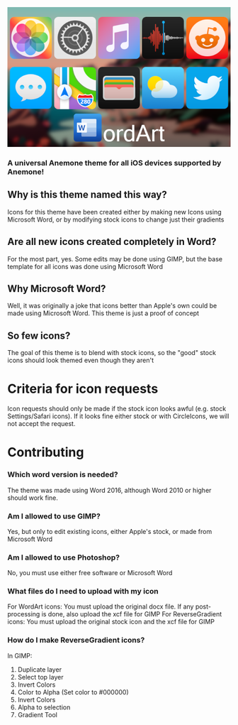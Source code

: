 ![banner](https://github.com/coolstar/WordArt-ReverseGradients/raw/master/wordart%2Brevgradient.png)

### A universal Anemone theme for all iOS devices supported by Anemone!

## Why is this theme named this way?

Icons for this theme have been created either by making new Icons using Microsoft Word, or by modifying stock icons to change just their gradients

## Are all new icons created completely in Word?

For the most part, yes. Some edits may be done using GIMP, but the base template for all icons was done using Microsoft Word

## Why Microsoft Word?

Well, it was originally a joke that icons better than Apple's own could be made using Microsoft Word. This theme is just a proof of concept

## So few icons?

The goal of this theme is to blend with stock icons, so the "good" stock icons should look themed even though they aren't

# Criteria for icon requests

Icon requests should only be made if the stock icon looks awful (e.g. stock Settings/Safari icons). If it looks fine either stock or with CircleIcons, we will not accept the request.

# Contributing

### Which word version is needed?

The theme was made using Word 2016, although Word 2010 or higher should work fine.

### Am I allowed to use GIMP?

Yes, but only to edit existing icons, either Apple's stock, or made from Microsoft Word

### Am I allowed to use Photoshop?

No, you must use either free software or Microsoft Word

### What files do I need to upload with my icon

For WordArt icons: You must upload the original docx file. If any post-processing is done, also upload the xcf file for GIMP
For ReverseGradient icons: You must upload the original stock icon and the xcf file for GIMP

### How do I make ReverseGradient icons?

In GIMP:

1. Duplicate layer
2. Select top layer
3. Invert Colors
4. Color to Alpha (Set color to #000000)
5. Invert Colors
6. Alpha to selection
7. Gradient Tool
